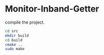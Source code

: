 # Monitor-Inband-Getter

compile the project.

```bash
cd src
mkdir build
cd build
cmake ..
sudo make
```

